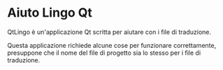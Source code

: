 # Aiuto Lingo Qt

QtLingo è un'applicazione Qt scritta per aiutare con i file di traduzione.

Questa applicazione richiede alcune cose per funzionare correttamente,
presuppone che il nome del file di progetto sia lo stesso per i file di traduzione.
